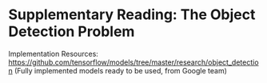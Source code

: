 # Supplementary Reading: The Object Detection Problem

Implementation Resources: https://github.com/tensorflow/models/tree/master/research/object_detection (Fully implemented models ready to be used, from Google team)
